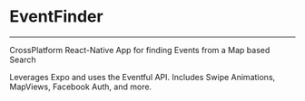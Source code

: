# EventFinder
--------------

CrossPlatform React-Native App for finding Events from a Map based Search

Leverages Expo and uses the Eventful API. Includes Swipe Animations, MapViews, Facebook Auth, and more.
